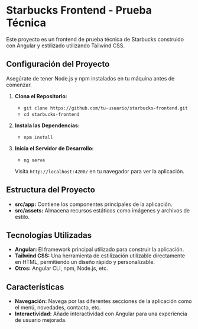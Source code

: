 # Starbucks Frontend - Prueba Técnica

Este proyecto es un frontend de prueba técnica de Starbucks construido con Angular y estilizado utilizando Tailwind CSS.

## Configuración del Proyecto

Asegúrate de tener Node.js y npm instalados en tu máquina antes de comenzar.

1. **Clona el Repositorio:**

   - `git clone https://github.com/tu-usuario/starbucks-frontend.git`
   - `cd starbucks-frontend`
2. **Instala las Dependencias:**

   - `npm install`
3. **Inicia el Servidor de Desarrollo:**

   - `ng serve`

   Visita `http://localhost:4200/` en tu navegador para ver la aplicación.

## Estructura del Proyecto

- **src/app:** Contiene los componentes principales de la aplicación.
- **src/assets:** Almacena recursos estáticos como imágenes y archivos de estilo.

## Tecnologías Utilizadas

- **Angular:** El framework principal utilizado para construir la aplicación.
- **Tailwind CSS:** Una herramienta de estilización utilizable directamente en HTML, permitiendo un diseño rápido y personalizable.
- **Otros:** Angular CLI, npm, Node.js, etc.

## Características

- **Navegación:** Navega por las diferentes secciones de la aplicación como el menú, novedades, contacto, etc.
- **Interactividad:** Añade interactividad con Angular para una experiencia de usuario mejorada.
